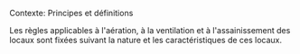 Contexte: Principes et définitions

Les règles applicables à l'aération, à la ventilation et à l'assainissement des locaux sont fixées suivant la nature et les caractéristiques de ces locaux.